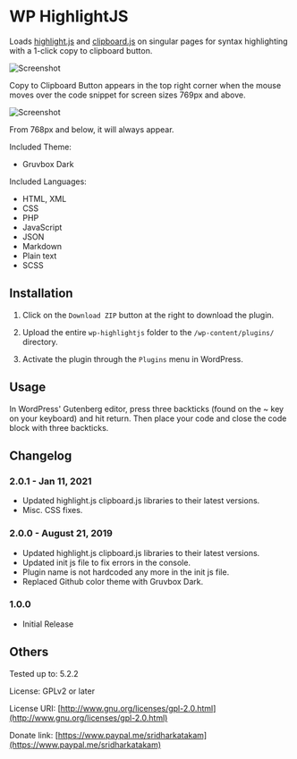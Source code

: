 # WP HighlightJS #

Loads [highlight.js](https://highlightjs.org/) and [clipboard.js](https://clipboardjs.com/) on singular pages for syntax highlighting with a 1-click copy to clipboard button.

![Screenshot](https://d.pr/i/abb4xb+ "Screenshot")

Copy to Clipboard Button appears in the top right corner when the mouse moves over the code snippet for screen sizes 769px and above.

![Screenshot](https://d.pr/i/u6MPQm+ "Screenshot")

From 768px and below, it will always appear.

Included Theme:

* Gruvbox Dark

Included Languages:

* HTML, XML
* CSS
* PHP
* JavaScript
* JSON
* Markdown
* Plain text
* SCSS

## Installation ##

1) Click on the `Download ZIP` button at the right to download the plugin.

2) Upload the entire `wp-highlightjs` folder to the `/wp-content/plugins/` directory.

3) Activate the plugin through the `Plugins` menu in WordPress.

## Usage ##

In WordPress' Gutenberg editor, press three backticks (found on the ~ key on your keyboard) and hit return. Then place your code and close the code block with three backticks.

## Changelog ##

### 2.0.1 - Jan 11, 2021 ###
* Updated highlight.js clipboard.js libraries to their latest versions.
* Misc. CSS fixes.

### 2.0.0 - August 21, 2019 ###
* Updated highlight.js clipboard.js libraries to their latest versions.
* Updated init js file to fix errors in the console.
* Plugin name is not hardcoded any more in the init js file.
* Replaced Github color theme with Gruvbox Dark.

### 1.0.0 ###
* Initial Release

## Others ##

Tested up to: 5.2.2

License: GPLv2 or later

License URI: [http://www.gnu.org/licenses/gpl-2.0.html](http://www.gnu.org/licenses/gpl-2.0.html)

Donate link: [https://www.paypal.me/sridharkatakam](https://www.paypal.me/sridharkatakam)